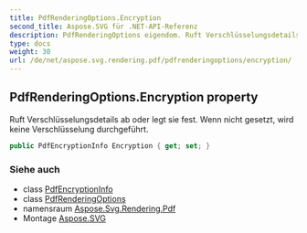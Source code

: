 ```yaml
---
title: PdfRenderingOptions.Encryption
second_title: Aspose.SVG für .NET-API-Referenz
description: PdfRenderingOptions eigendom. Ruft Verschlüsselungsdetails ab oder legt sie fest. Wenn nicht gesetzt wird keine Verschlüsselung durchgeführt.
type: docs
weight: 30
url: /de/net/aspose.svg.rendering.pdf/pdfrenderingoptions/encryption/
---
```

## PdfRenderingOptions.Encryption property

Ruft Verschlüsselungsdetails ab oder legt sie fest. Wenn nicht gesetzt, wird keine Verschlüsselung durchgeführt.

```csharp
public PdfEncryptionInfo Encryption { get; set; }
```

### Siehe auch

* class [PdfEncryptionInfo](../../../aspose.svg.rendering.pdf.encryption/pdfencryptioninfo/)
* class [PdfRenderingOptions](../)
* namensraum [Aspose.Svg.Rendering.Pdf](../../pdfrenderingoptions/)
* Montage [Aspose.SVG](../../../)


